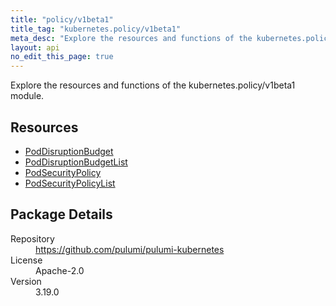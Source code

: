 ```yaml
---
title: "policy/v1beta1"
title_tag: "kubernetes.policy/v1beta1"
meta_desc: "Explore the resources and functions of the kubernetes.policy/v1beta1 module."
layout: api
no_edit_this_page: true
---
```


<!-- WARNING: this file was generated by Pulumi Docs Generator. -->
<!-- Do not edit by hand unless you're certain you know what you are doing! -->

Explore the resources and functions of the kubernetes.policy/v1beta1 module.

<h2 id="resources">Resources</h2>
<ul class="api">
    <li><a href="poddisruptionbudget" title="PodDisruptionBudget"><span class="api-symbol api-symbol--resource"></span>PodDisruptionBudget</a></li>
    <li><a href="poddisruptionbudgetlist" title="PodDisruptionBudgetList"><span class="api-symbol api-symbol--resource"></span>PodDisruptionBudgetList</a></li>
    <li><a href="podsecuritypolicy" title="PodSecurityPolicy"><span class="api-symbol api-symbol--resource"></span>PodSecurityPolicy</a></li>
    <li><a href="podsecuritypolicylist" title="PodSecurityPolicyList"><span class="api-symbol api-symbol--resource"></span>PodSecurityPolicyList</a></li>
</ul>

<h2 id="package-details">Package Details</h2>
<dl class="package-details">
	<dt>Repository</dt>
	<dd><a href="https://github.com/pulumi/pulumi-kubernetes">https://github.com/pulumi/pulumi-kubernetes</a></dd>
	<dt>License</dt>
	<dd>Apache-2.0</dd>
	<dt>Version</dt>
	<dd>3.19.0</dd>
</dl>

